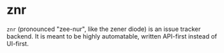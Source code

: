 # znr

`znr` (pronounced "zee-nur", like the zener diode) is an issue tracker backend. It is meant to be highly automatable, written API-first instead of UI-first.


